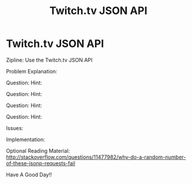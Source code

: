 ﻿---
title: Twitch.tv JSON API
category: FreeCodeCamp
tags: fcc, js, zipline, twitch.tv
---

Twitch.tv JSON API
==========

Zipline: Use the Twitch.tv JSON API
 
Problem Explanation: 
    
  
Question: 
Hint: 
    
 Question: 
 Hint: 
      
Question: 
Hint: 
      
Question: 
Hint: 
    

Issues:
 
 
 
 
Implementation:
 
Optional Reading Material:
http://stackoverflow.com/questions/11477982/why-do-a-random-number-of-these-jsonp-requests-fail
 
 Have A Good Day!!
